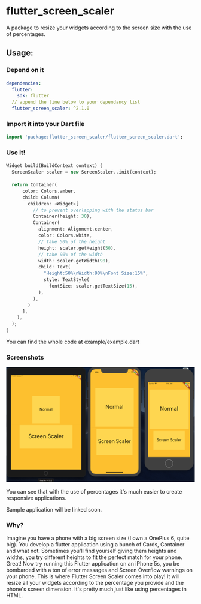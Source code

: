 # flutter_screen_scaler

A package to resize your widgets according to the screen size with the use of percentages.

## Usage:

### Depend on it

```yaml
dependencies:
  flutter:
    sdk: flutter
  // append the line below to your dependancy list
  flutter_screen_scaler: ^2.1.0
```

### Import it into your Dart file

```dart
import 'package:flutter_screen_scaler/flutter_screen_scaler.dart';
```

### Use it!

```dart
Widget build(BuildContext context) {
  ScreenScaler scaler = new ScreenScaler..init(context);

  return Container(
      color: Colors.amber,
      child: Column(
        children: <Widget>[
          // to prevent overlapping with the status bar
          Container(height: 30),
          Container(
            alignment: Alignment.center,
            color: Colors.white,
            // take 50% of the height
            height: scaler.getHeight(50),
            // take 90% of the width
            width: scaler.getWidth(90),
            child: Text(
              "Height:50%\nWidth:90%\nFont Size:15%",
              style: TextStyle(
                fontSize: scaler.getTextSize(15),
            ),
          ),
        )
      ],
    ),
  );
}
```

You can find the whole code at example/example.dart

### Screenshots

![screenshot](https://github.com/akassharjun/flutter-screen-scaler/blob/master/assets/sample_image_with_container.png?raw=true)

You can see that with the use of percentages it's much easier to create responsive applications.

Sample application will be linked soon.

### Why?

Imagine you have a phone with a big screen size (I own a OnePlus 6, quite big). You develop a flutter application using a bunch of Cards, Container and what not. Sometimes you'll find yourself giving them heights and widths, you try different heights to fit the perfect match for your phone. Great! Now try running this Flutter application on an iPhone 5s, you be bombarded with a ton of error messages and Screen Overflow warnings on your phone. This is where Flutter Screen Scaler comes into play! It will resize all your widgets according to the percentage you provide and the phone's screen dimension. It's pretty much just like using percentages in HTML.
